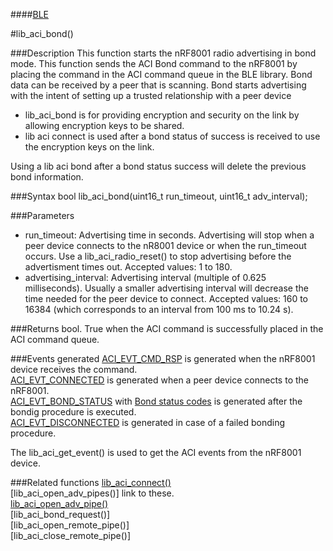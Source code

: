####[BLE](https://github.com/NordicSemiconductor/ble-sdk-arduino/tree/master/documentation/libraries/BLE "Go to BLE folder")

#lib_aci_bond()

###Description
This function starts the nRF8001 radio advertising in bond mode. 
This function sends the ACI Bond command to the nRF8001 by placing the command in the ACI command queue in the BLE library.
Bond data can be received by a peer that is scanning. Bond starts advertising with the intent of setting up a trusted relationship with a peer device  
  
* lib_aci_bond is for providing encryption and security on the link by allowing encryption keys to be shared.  
* lib aci connect is used after a bond status of success is received to use the encryption keys on the link.  
  
Using a lib aci bond after a bond status success will delete the previous bond information.

###Syntax
    bool lib_aci_bond(uint16_t run_timeout, uint16_t adv_interval);

###Parameters
* run_timeout: Advertising time in seconds. Advertising will stop when a peer device connects to the nR8001 device or when the run_timeout occurs.
               Use a lib_aci_radio_reset() to stop advertising before the advertisment times out.
               Accepted values: 1 to 180.
* advertising_interval: Advertising interval (multiple of 0.625 milliseconds). Usually a smaller advertising interval will decrease the time needed for the peer device to connect.
                        Accepted values: 160 to 16384 (which corresponds to an interval from 100 ms to 10.24 s).

###Returns
    bool. True when the ACI command is successfully placed in the ACI command queue.

###Events generated
[ACI_EVT_CMD_RSP](https://devzone.nordicsemi.com/documentation/ps/nRF8001_PS_v1.2.pdf#G1050945 "Go to nRF8001 PS") is generated when the nRF8001 device receives the command.  
[ACI_EVT_CONNECTED](https://devzone.nordicsemi.com/documentation/ps/nRF8001_PS_v1.2.pdf#G1051073 "Go to nRF8001 PS") is generated when a peer device connects to the nRF8001.  
[ACI_EVT_BOND_STATUS](https://devzone.nordicsemi.com/documentation/ps/nRF8001_PS_v1.2.pdf#G1051403 "Go to nRF8001 PS") with [Bond status codes](https://devzone.nordicsemi.com/documentation/ps/nRF8001_PS_v1.2.pdf#G1053311 "Go to nRF8001 PS") is generated after the bondig procedure is executed.  
[ACI_EVT_DISCONNECTED](https://devzone.nordicsemi.com/documentation/ps/nRF8001_PS_v1.2.pdf#G1051284 "Go to nRF8001 PS") is generated in case of a failed bonding procedure.  
  
The lib_aci_get_event() is used to get the ACI events from the nRF8001 device.

###Related functions
[lib_aci_connect()](https://github.com/NordicSemiconductor/ble-sdk-arduino/blob/master/documentation/libraries/BLE/lib_aci_connect.md "Go to function description")  
[lib_aci_open_adv_pipes()] link to these.  
[lib_aci_open_adv_pipe()](https://github.com/NordicSemiconductor/ble-sdk-arduino/blob/master/documentation/libraries/BLE/lib_aci_open_adv_pipe.md "Go to function description")  
[lib_aci_bond_request()]  
[lib_aci_open_remote_pipe()]  
[lib_aci_close_remote_pipe()]  
